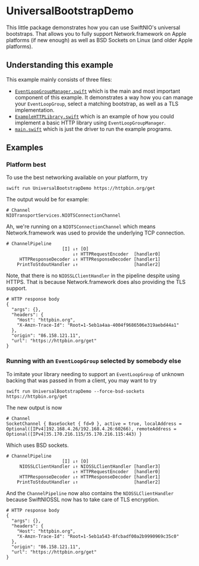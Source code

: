 # UniversalBootstrapDemo

This little package demonstrates how you can use SwiftNIO's universal bootstraps. That allows you to fully support Network.framework on
Apple platforms (if new enough) as well as BSD Sockets on Linux (and older Apple platforms).

## Understanding this example

This example mainly consists of three files:

- [`EventLoopGroupManager.swift`](Sources/UniversalBootstrapDemo/EventLoopGroupManager.swift) which is the main and most important component of this example. It demonstrates a way how you can manage your `EventLoopGroup`, select a matching bootstrap, as well as a TLS implementation.
- [`ExampleHTTPLibrary.swift`](Sources/UniversalBootstrapDemo/ExampleHTTPLibrary.swift) which is an example of how you could implement a basic HTTP library using `EventLoopGroupManager`.
- [`main.swift`](Sources/UniversalBootstrapDemo/main.swift) which is just the driver to run the example programs.

## Examples

### Platform best

To use the best networking available on your platform, try

    swift run UniversalBootstrapDemo https://httpbin.org/get

The output would be for example:

```
# Channel
NIOTransportServices.NIOTSConnectionChannel
```

Ah, we're running on a `NIOTSConnectionChannel` which means Network.framework was used to provide the underlying TCP connection.


```
# ChannelPipeline
                     [I] ↓↑ [O]
                         ↓↑ HTTPRequestEncoder  [handler0]
     HTTPResponseDecoder ↓↑ HTTPResponseDecoder [handler1]
    PrintToStdoutHandler ↓↑                     [handler2]
```
 
 Note, that there is no `NIOSSLClientHandler` in the pipeline despite using HTTPS. That is because Network.framework does also providing
 the TLS support.

```
# HTTP response body
{
  "args": {}, 
  "headers": {
    "Host": "httpbin.org", 
    "X-Amzn-Trace-Id": "Root=1-5eb1a4aa-4004f9686506e319aebd44a1"
  }, 
  "origin": "86.158.121.11", 
  "url": "https://httpbin.org/get"
}
```

### Running with an `EventLoopGroup` selected by somebody else

To imitate your library needing to support an `EventLoopGroup` of unknown backing that was passed in from a client, you may want to try

    swift run UniversalBootstrapDemo --force-bsd-sockets https://httpbin.org/get

The new output is now

```
# Channel
SocketChannel { BaseSocket { fd=9 }, active = true, localAddress = Optional([IPv4]192.168.4.26/192.168.4.26:60266), remoteAddress = Optional([IPv4]35.170.216.115/35.170.216.115:443) }
```

Which uses BSD sockets.

```
# ChannelPipeline
                     [I] ↓↑ [O]
     NIOSSLClientHandler ↓↑ NIOSSLClientHandler [handler3]
                         ↓↑ HTTPRequestEncoder  [handler0]
     HTTPResponseDecoder ↓↑ HTTPResponseDecoder [handler1]
    PrintToStdoutHandler ↓↑                     [handler2]
```

And the `ChannelPipeline` now also contains the `NIOSSLClientHandler` because SwiftNIOSSL now has to take care of TLS encryption.

```
# HTTP response body
{
  "args": {}, 
  "headers": {
    "Host": "httpbin.org", 
    "X-Amzn-Trace-Id": "Root=1-5eb1a543-8fcbadf00a2b9990969c35c0"
  }, 
  "origin": "86.158.121.11", 
  "url": "https://httpbin.org/get"
}
```
